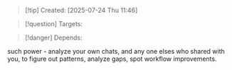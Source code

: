 
>[!tip] Created: [2025-07-24 Thu 11:46]

>[!question] Targets: 

>[!danger] Depends: 

such power - analyze your own chats, and any one elses who shared with you, to figure out patterns, analyze gaps, spot workflow improvements.